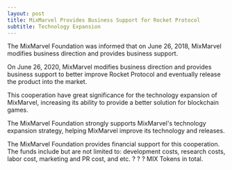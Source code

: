 ```yaml
---
layout: post
title: MixMarvel Provides Business Support for Rocket Protocol
subtitle: Technology Expansion
---
```


The MixMarvel Foundation was informed that on June 26, 2018, MixMarvel modifies business direction and provides business support. 

On June 26, 2020, MixMarvel modifies business direction and provides business support to better improve Rocket Protocol and eventually release the product into the market. 

This cooperation have great significance for the technology expansion of MixMarvel, increasing its ability to provide a better solution for blockchain games. 

The MixMarvel Foundation strongly supports MixMarvel's technology expansion strategy, helping MixMarvel improve its technology and releases. 

The MixMarvel Foundation provides financial support for this cooperation. The funds include but are not limited to: development costs, research costs, labor cost, marketing and PR cost, and etc. ? ? ? MIX Tokens in total. 
